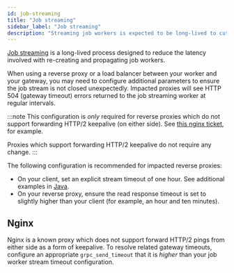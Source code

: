 ```yaml
---
id: job-streaming
title: "Job streaming"
sidebar_label: "Job streaming"
description: "Streaming job workers is expected to be long-lived to cut down on the latency overhead involved with re-creating a stream and propagating this throughout the cluster."
---
```


[Job streaming](/components/concepts/job-workers.md#job-streaming) is a long-lived process designed to reduce the latency involved with re-creating and propagating job workers.

When using a reverse proxy or a load balancer between your worker and your gateway, you may need to configure additional parameters to ensure the job stream is not closed unexpectedly. Impacted proxies will see HTTP 504 (gateway timeout) errors returned to the job streaming worker at regular intervals.

:::note
This configuration is _only_ required for reverse proxies which do not support forwarding HTTP/2 keepalive (on either side). See [this nginx ticket](https://trac.nginx.org/nginx/ticket/1887), for example.

Proxies which support forwarding HTTP/2 keepalive do not require any change.
:::

The following configuration is recommended for impacted reverse proxies:

- On your client, set an explicit stream timeout of one hour. See additional examples in [Java](../../../../apis-tools/java-client/job-worker).
- On your reverse proxy, ensure the read response timeout is set to slightly higher than your client (for example, an hour and ten minutes).

## Nginx

Nginx is a known proxy which does not support forward HTTP/2 pings from either side as a form of keepalive. To resolve related gateway timeouts, configure an appropriate `grpc_send_timeout` that it is _higher_ than your job worker stream timeout configuration.
